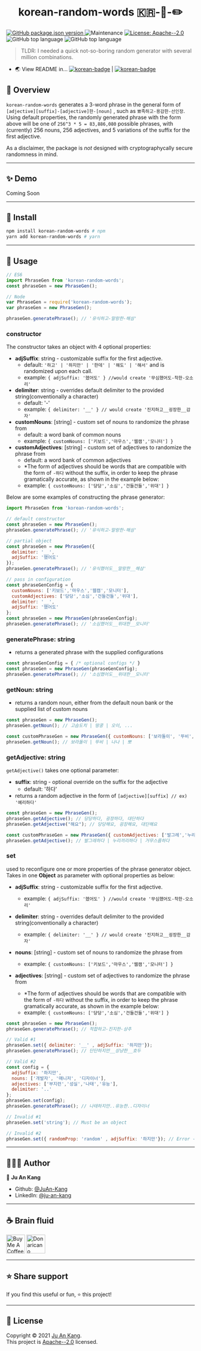 <h1 align="center">korean-random-words 🇰🇷-🎲-✏️</h1>
<p>
  <a href="https://www.npmjs.com/package/korean-random-words" target="_blank">
    <img alt="GitHub package.json version" src="https://img.shields.io/github/package-json/v/juan-kang/korean-random-words?color=FC6264&style=for-the-badge">
  </a>
  <img alt="Maintenance" src="https://img.shields.io/maintenance/yes/2021?style=for-the-badge">
  <a href="https://github.com/JuAn-Kang/korean-random-words/blob/master/LICENSE" target="_blank">
    <img alt="License: Apache--2.0" src="https://img.shields.io/github/license/JuAn-Kang/korean-random-words?color=lightgrey&style=for-the-badge" />
  </a>
  <img alt="GitHub top language" src="https://img.shields.io/github/languages/top/juan-kang/korean-random-words?color=yellow&style=for-the-badge">
  <img alt="GitHub top language" src="https://img.shields.io/static/v1?label=Made%20with&message=Coffee&color=6D4A37&style=for-the-badge">
</p>


> TLDR: I needed a quick not-so-boring random generator with several million combinations.

- 🌏 View README in... [![korean-badge](https://img.shields.io/static/v1?label=%EA%B0%80&message=%ED%95%9C%EA%B5%AD%EC%96%B4&color=eeeeee&style=for-the-badge)](https://github.com/JuAn-Kang/korean-random-words/blob/main/README/README_KR.md) | [![korean-badge](https://img.shields.io/static/v1?label=A&message=English&color=333333&style=for-the-badge)](https://github.com/JuAn-Kang/korean-random-words#readme)



## 📃 Overview

`korean-random-words` generates a 3-word phrase in the general form of `[adjective][suffix]-[adjective]한-[noun]` , such as `뾰족하고-용감한-선인장`. Using default properties, the randomly generated phrase with the form above will be one of `256^3 * 5 = 83,886,080` possible phrases, with (currently) 256 nouns, 256 adjectives, and 5 variations of the suffix for the first adjective.

As a disclaimer, the package is _not_ designed with cryptographycally secure randomness in mind.

-----

## ✨ Demo

Coming Soon

-----

## 💾 Install

```sh
npm install korean-random-words # npm
yarn add korean-random-words # yarn
```

-----

## 🧠 Usage

```js
// ES6
import PhraseGen from 'korean-random-words';
const phraseGen = new PhraseGen();

// Node
var PhraseGen = require('korean-random-words');
var phraseGen = new PhraseGen();

phraseGen.generatePhrase(); // '유식하고-말랑한-해삼'

```

### constructor

The constructor takes an object with 4 optional properties:

- **adjSuffix**: string - customizable suffix for the first adjective.
  - default: `'하고' | '하지만' | '한데' | '해도' | '해서'` and is randomized upon each call.
  - example: `{ adjSuffix: '헸어도' } //would create '무심했어도-착한-오소리'` 
- **delimiter**: string - overrides default delimiter to the provided string(conventionally a character)
  - default: '-'
  - example: `{ delimiter: '__' } // would create '진지하고__굉장한__감자'`
- **customNouns**: [string] - custom set of nouns to randomize the phrase from
  - default: a word bank of common nouns
  - example: `{ customNouns: ['키보드','마우스','웹캠','모니터'] }`
- **customAdjectives**: [string] - custom set of adjectives to randomize the phrase from
  - default: a word bank of common adjectives
  - *The form of adjectives should be words that are compatible with the form of `-하다` without the suffix, in order to keep the phrase gramatically accurate, as shown in the example below:
  - example: `{ customNouns: ['당당','소심','건들건들','위대'] }`

Below are some examples of constructing the phrase generator: 

```js
import PhraseGen from 'korean-random-words';

// default constructor
const phraseGen = new PhraseGen();
phraseGen.generatePhrase(); // '유식하고-말랑한-해삼'

// partial object
const phraseGen = new PhraseGen({
  delimiter: '__',
  adjSuffix: '했어도'
});
phraseGen.generatePhrase(); // '유식했어도__말랑한__해삼'

// pass in configuration
const phraseGenConfig = {
  customNouns: ['키보드','마우스','웹캠','모니터'],
  customAdjectives: ['당당','소심','건들건들','위대'],
  delimiter: '__',
  adjSuffix: '했어도'
};
const phraseGen = new PhraseGen(phraseGenConfig);
phraseGen.generatePhrase(); // '소심했어도__위대한__모니터'

```

### generatePhrase: string

- returns a generated phrase with the supplied configurations

```js
const phraseGenConfig = { /* optional configs */ }
const phraseGen = new PhraseGen(phraseGenConfig);
phraseGen.generatePhrase(); // '소심했어도__위대한__모니터'
```

### getNoun: string

- returns a random noun, either from the default noun bank or the supplied list of custom nouns

```js
const phraseGen = new PhraseGen();
phraseGen.getNoun(); // 고슴도치 | 땅콩 | 오이, ...

const customPhraseGen = new PhraseGen({ customNouns: ['보라돌이', '뚜비', '나나', '뽀'] });
phraseGen.getNoun(); // 보라돌이 | 뚜비 | 나나 | 뽀
```

### 

### getAdjective: string

`getAdjective()` takes one optional parameter: 

- **suffix**: string - optional override on the suffix for the adjective
  - default: '하다'
- returns a random adjective in the form of `[adjective][suffix] // ex) '예리하다' ` 

```js
const phraseGen = new PhraseGen();
phraseGen.getAdjective(); // 당당하다, 굉장하다, 대단하다
phraseGen.getAdjective("해요"); // 당당해요, 굉장해요, 대단해요

const customPhraseGen = new PhraseGen({ customAdjectives: ['발그레','누리끼리','거무스름'] });
phraseGen.getAdjective(); // 발그레하다 | 누리끼리하다 | 거무스름하다
```

### set

used to reconfigure one or more properties of the phrase generator object. Takes in one **Object** as parameter with optional properties as below: 

- **adjSuffix**: string - customizable suffix for the first adjective.

  - example: `{ adjSuffix: '헸어도' } //would create '무심했어도-착한-오소리'` 

- **delimiter**: string - overrides default delimiter to the provided string(conventionally a character)

  - example: `{ delimiter: '__' } // would create '진지하고__굉장한__감자'`

- **nouns**: [string] - custom set of nouns to randomize the phrase from

  - example: `{ customNouns: ['키보드','마우스','웹캠','모니터'] }`

- **adjectives**: [string] - custom set of adjectives to randomize the phrase from

  - *The form of adjectives should be words that are compatible with the form of `-하다` without the suffix, in order to keep the phrase gramatically accurate, as shown in the example below:
  - example: `{ customNouns: ['당당','소심','건들건들','위대'] }`

  

```js
const phraseGen = new PhraseGen();
phraseGen.generatePhrase(); // 적합하고-진지한-상추

// Valid #1
phraseGen.set({ delimiter: '__' , adjSuffix: '하지만'});
phraseGen.generatePhrase(); // 단단하지만__상냥한__호두

// Valid #2
const config = {
  adjSuffix: '하지만',
  nouns: ['개발자', '매니저', '디자이너'],
  adjectives: ['부지런','성실','나태','유능'],
  delimiter: '..'
};
phraseGen.set(config);
phraseGen.generatePhrase(); // 나태하지만..유능한..디자이너

// Invalid #1
phraseGen.set('string'); // Must be an object

// Invalid #2
phraseGen.set({ randomProp: 'random' , adjSuffix: '하지만'}); // Error -- cannot contain foreign property

```

-----

## 🧑🏻‍💻 Author

👤 **Ju An Kang**

* Github: [@JuAn-Kang](https://github.com/JuAn-Kang)
* LinkedIn: [@ju-an-kang](https://linkedin.com/in/ju-an-kang)

<!-- ## 🤝 Contributing

Contributions, issues and feature requests are welcome!<br />Feel free to check [issues page](https://github.com/JuAn-Kang/korean-random-words/issues). You can also take a look at the [contributing guide](https://github.com/JuAn-Kang/korean-random-words/blob/master/CONTRIBUTING.md). -->

-----

## ☕️ Brain fluid

 <a href="https://www.buymeacoffee.com/doubtfulmr" target="_blank"><img src="https://cdn.buymeacoffee.com/buttons/default-yellow.png" alt="Buy Me A Coffee" height="50"></a> <a href="https://donaricano.com/mypage/1707573255__1Wxe-" target="_blank"><img src="https://d1u4yishnma8v5.cloudfront.net/donarincano_gift.png" alt="Donaricano" height="50"></a>

-----

## ⭐️ Share support

If you find this useful or fun, ⭐️ this project!

-----

## 📝 License

Copyright © 2021 [Ju An Kang](https://github.com/JuAn-Kang).<br />
This project is [Apache--2.0](https://github.com/JuAn-Kang/korean-random-words/blob/master/LICENSE) licensed.